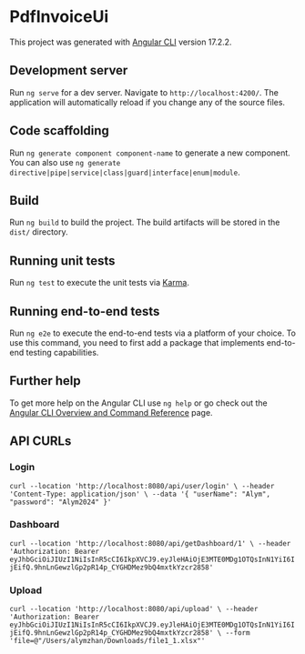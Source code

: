 # PdfInvoiceUi

This project was generated with [Angular CLI](https://github.com/angular/angular-cli) version 17.2.2.

## Development server

Run `ng serve` for a dev server. Navigate to `http://localhost:4200/`. The application will automatically reload if you change any of the source files.

## Code scaffolding

Run `ng generate component component-name` to generate a new component. You can also use `ng generate directive|pipe|service|class|guard|interface|enum|module`.

## Build

Run `ng build` to build the project. The build artifacts will be stored in the `dist/` directory.

## Running unit tests

Run `ng test` to execute the unit tests via [Karma](https://karma-runner.github.io).

## Running end-to-end tests

Run `ng e2e` to execute the end-to-end tests via a platform of your choice. To use this command, you need to first add a package that implements end-to-end testing capabilities.

## Further help

To get more help on the Angular CLI use `ng help` or go check out the [Angular CLI Overview and Command Reference](https://angular.io/cli) page.

## API CURLs
### Login

`curl --location 'http://localhost:8080/api/user/login' \
--header 'Content-Type: application/json' \
--data '{
    "userName": "Alym",
    "password": "Alym2024"
}'`


### Dashboard

`curl --location 'http://localhost:8080/api/getDashboard/1' \
--header 'Authorization: Bearer eyJhbGciOiJIUzI1NiIsInR5cCI6IkpXVCJ9.eyJleHAiOjE3MTE0MDg1OTQsInN1YiI6IjEifQ.9hnLnGewzlGp2pR14p_CYGHDMez9bQ4mxtkYzcr2858'`

### Upload

`curl --location 'http://localhost:8080/api/upload' \
--header 'Authorization: Bearer eyJhbGciOiJIUzI1NiIsInR5cCI6IkpXVCJ9.eyJleHAiOjE3MTE0MDg1OTQsInN1YiI6IjEifQ.9hnLnGewzlGp2pR14p_CYGHDMez9bQ4mxtkYzcr2858' \
--form 'file=@"/Users/alymzhan/Downloads/file1_1.xlsx"'`